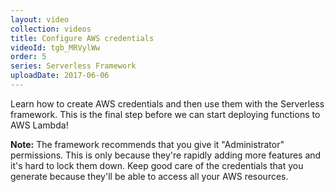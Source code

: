 ```yaml
---
layout: video
collection: videos
title: Configure AWS credentials
videoId: tgb_MRVylWw
order: 5
series: Serverless Framework
uploadDate: 2017-06-06
---
```


Learn how to create AWS credentials and then use them with the Serverless framework. This is the final step before we can start deploying functions to AWS Lambda!

**Note:** The framework recommends that you give it "Administrator" permissions. This is only because they're rapidly adding more features and it's hard to lock them down. Keep good care of the credentials that you generate because they'll be able to access all your AWS resources.